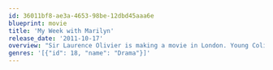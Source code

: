 ```yaml
---
id: 36011bf8-ae3a-4653-98be-12dbd45aaa6e
blueprint: movie
title: 'My Week with Marilyn'
release_date: '2011-10-17'
overview: "Sir Laurence Olivier is making a movie in London. Young Colin Clark, an eager film student, wants to be involved and he navigates himself a job on the set. When film star Marilyn Monroe arrives for the start of shooting, all of London is excited to see the blonde bombshell, while Olivier is struggling to meet her many demands and acting ineptness, and Colin is intrigued by her. Colin's intrigue is met when Marilyn invites him into her inner world where she struggles with her fame, her beauty and her desire to be a great actress."
genres: '[{"id": 18, "name": "Drama"}]'
---
```

